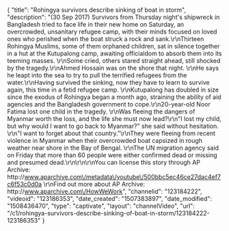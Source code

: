 {
    "title": "Rohingya survivors describe sinking of boat in storm",
    "description": "(30 Sep 2017) Survivors from Thursday night's shipwreck in Bangladesh tried to face life in their new home on Saturday, an overcrowded, unsanitary refugee camp, with their minds focused on loved ones who perished when the boat struck a rock and sank.\r\nThirteen Rohingya Muslims, some of them orphaned children, sat in silence together in a hut at the Kutupalong camp, awaiting officialdom to absorb them into its teeming masses. \r\nSome cried, others stared straight ahead, still shocked by the tragedy.\r\nAhmed Hossain was on the shore that night. \r\nHe says he leapt into the sea to try to pull the terrified refugees from the water.\r\nHaving survived the sinking, now they have to learn to survive again, this time in a fetid refugee camp. \r\nKutupalong has doubled in size since the exodus of Rohingya began a month ago, straining the ability of aid agencies and the Bangladesh government to cope.\r\n20-year-old Noor Fatima lost one child in the tragedy. \r\nWas fleeing the dangers of Myanmar worth the loss, and the life she must now lead?\r\n\"I lost my child, but why would I want to go back to Myanmar?\" she said without hesitation. \r\n\"I want to forget about that country.\"\r\nThey were fleeing from recent violence in Myanmar when their overcrowded boat capsized in rough weather near shore in the Bay of Bengal. \r\nThe UN migration agency said on Friday that more than 60 people were either confirmed dead or missing and presumed dead.\r\n\r\n\r\nYou can license this story through AP Archive: http:\/\/www.aparchive.com\/metadata\/youtube\/500bbc5ec46ce27dac4ef7c6f53c0d0a \r\nFind out more about AP Archive: http:\/\/www.aparchive.com\/HowWeWork",
    "channelid": "123184222",
    "videoid": "123186353",
    "date_created": "1507383897",
    "date_modified": "1508436470",
    "type": "captivate",
    "layout": "channelVideo",
    "url": "\/c1\/rohingya-survivors-describe-sinking-of-boat-in-storm\/123184222-123186353"
}